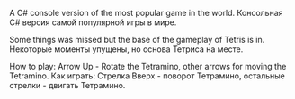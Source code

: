 A C# console version of the most popular game in the world.
Консольная C# версия самой популярной игры в мире.

Some things was missed but the base of the gameplay of Tetris is in.
Некоторые моменты упущены, но основа Тетриса на месте.

How to play: Arrow Up - Rotate the Tetramino, other arrows for moving the Tetramino.
Как играть: Стрелка Вверх - поворот Тетрамино, остальные стрелки - двигать Тетрамино.
